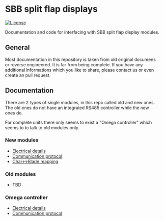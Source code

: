 # SBB split flap displays

[![License](https://img.shields.io/github/license/adfinis-sygroup/sbb-fallblatt.svg?style=flat-square)](LICENSE)

Documentation and code for interfacing with SBB split flap display modules.

## General

Most documentation in this repository is taken from old original documens or reverse engineered. It is far from being complete. If you have any additional informations which you like to share, please contact us or even create an pull request.

## Documentation

There are 2 types of single modules, in this repo called old and new ones. The old ones do not have an integrated RS485 controller while the new ones do.

For complete units there only seems to exist a "Omega controller" which seems to to talk to old modules only.

### New modules

- [Electrical details](./doc/electrical_new_module.md)
- [Communication protocol](./doc/protocol_new_modules.md)
- [Char<->Blade mapping](./doc/char_mapping.md)


### Old modules

- TBD

### Omega controller

- [Electrical details](./doc/electrical_omega_controller.md)
- [Communication protocol](./doc/protocol_omega_controller.md)
